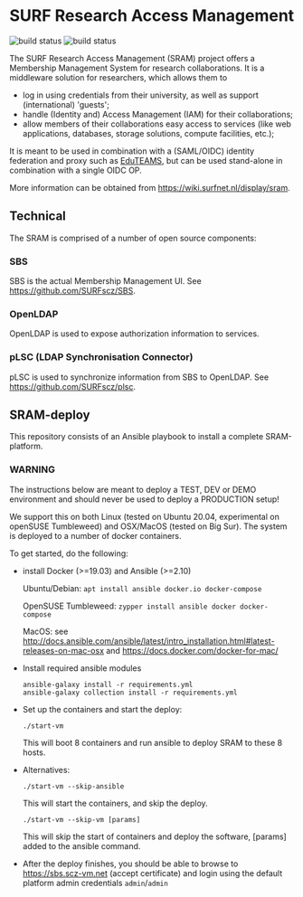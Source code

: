 # SURF Research Access Management
![build status](https://github.com/SURFscz/SRAM-deploy/actions/workflows/main.yml/badge.svg)
![build status](https://github.com/SURFscz/SRAM-deploy/actions/workflows/ci-runner.yml/badge.svg)

The SURF Research Access Management (SRAM) project offers a Membership Management System
for research collaborations. It is a middleware solution for
researchers, which allows them to

- log in using credentials from their university, as well as support (international) 'guests';
- handle (Identity and) Access Management (IAM) for their collaborations;
- allow members of their collaborations easy access to services (like web
  applications, databases, storage solutions, compute facilities, etc.);

It is meant to be used in combination with a (SAML/OIDC) identity federation and proxy such as
[EduTEAMS](https://eduteams.org/), but can be used stand-alone in combination with a single OIDC OP.

More information can be obtained from <https://wiki.surfnet.nl/display/sram>.

## Technical
The SRAM is comprised of a number of open source components:

### SBS
SBS is the actual Membership Management UI.  See <https://github.com/SURFscz/SBS>.

### OpenLDAP
OpenLDAP is used to expose authorization information to services.

### pLSC (LDAP Synchronisation Connector)
pLSC is used to synchronize information from SBS to OpenLDAP.  See <https://github.com/SURFscz/plsc>.

## SRAM-deploy
This repository consists of an Ansible playbook to install a complete
SRAM-platform.

### WARNING
The instructions below are meant to deploy a TEST, DEV or DEMO environment
and should never be used to deploy a PRODUCTION setup!

We support this on both Linux (tested on Ubuntu 20.04, experimental on
openSUSE Tumbleweed) and OSX/MacOS (tested on Big Sur).
The system is deployed to a number of docker containers.

To get started, do the following:

- install Docker (>=19.03) and Ansible (>=2.10)

    Ubuntu/Debian: `apt install ansible docker.io docker-compose`

    OpenSUSE Tumbleweed: `zypper install ansible docker docker-compose`

    MacOS: see
      <http://docs.ansible.com/ansible/latest/intro_installation.html#latest-releases-on-mac-osx>
      and <https://docs.docker.com/docker-for-mac/>

- Install required ansible modules

    ```
    ansible-galaxy install -r requirements.yml
    ansible-galaxy collection install -r requirements.yml
    ```

- Set up the containers and start the deploy:

    `./start-vm`

    This will boot 8 containers and run ansible to deploy SRAM to these 8 hosts.

- Alternatives:

    `./start-vm --skip-ansible`

    This will start the containers, and skip the deploy.

    `./start-vm --skip-vm [params]`

    This will skip the start of containers and deploy the software, [params] added to the ansible command.

- After the deploy finishes, you should be able to browse to
  <https://sbs.scz-vm.net> (accept certificate) and login using the default platform admin
  credentials `admin`/`admin`

